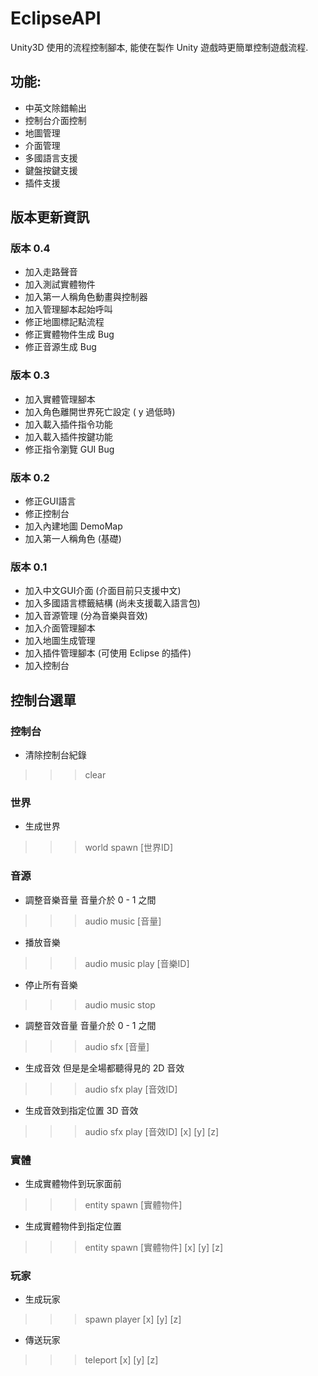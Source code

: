 # EclipseAPI
Unity3D 使用的流程控制腳本, 能使在製作 Unity 遊戲時更簡單控制遊戲流程.

## 功能:
* 中英文除錯輸出
* 控制台介面控制
* 地圖管理
* 介面管理
* 多國語言支援
* 鍵盤按鍵支援
* 插件支援

## 版本更新資訊
### 版本 0.4
* 加入走路聲音
* 加入測試實體物件
* 加入第一人稱角色動畫與控制器
* 加入管理腳本起始呼叫
* 修正地圖標記點流程
* 修正實體物件生成 Bug
* 修正音源生成 Bug
### 版本 0.3
* 加入實體管理腳本
* 加入角色離開世界死亡設定 ( y 過低時)
* 加入載入插件指令功能
* 加入載入插件按鍵功能
* 修正指令瀏覽 GUI Bug
### 版本 0.2
* 修正GUI語言
* 修正控制台
* 加入內建地圖 DemoMap
* 加入第一人稱角色 (基礎)
### 版本 0.1
* 加入中文GUI介面 (介面目前只支援中文)
* 加入多國語言標籤結構 (尚未支援載入語言包)
* 加入音源管理 (分為音樂與音效)
* 加入介面管理腳本
* 加入地圖生成管理
* 加入插件管理腳本 (可使用 Eclipse 的插件)
* 加入控制台 

## 控制台選單
### 控制台
* 清除控制台紀錄
>>> clear
### 世界
* 生成世界 
>>> world spawn [世界ID] 
### 音源
* 調整音樂音量 音量介於 0 - 1 之間
>>> audio music [音量] 
* 播放音樂
>>> audio music play [音樂ID] 
* 停止所有音樂
>>> audio music stop
* 調整音效音量 音量介於 0 - 1 之間
>>> audio sfx [音量] 
* 生成音效 但是是全場都聽得見的 2D 音效
>>> audio sfx play [音效ID] 
* 生成音效到指定位置 3D 音效
>>> audio sfx play [音效ID] [x] [y] [z] 
### 實體
* 生成實體物件到玩家面前
>>> entity spawn [實體物件] 
* 生成實體物件到指定位置
>>> entity spawn [實體物件] [x] [y] [z] 
### 玩家
* 生成玩家
>>> spawn player [x] [y] [z] 
* 傳送玩家
>>> teleport [x] [y] [z] 
